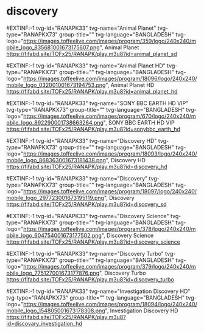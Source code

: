 # discovery
#EXTINF:-1 tvg-id="RANAPK33" tvg-name="Animal Planet" tvg-type="RANAPKX73" group-title="" tvg-language="BANGLADESH" tvg-logo="https://images.toffeelive.com/images/program/359/logo/240x240/mobile_logo_835681001673175607.png", Animal Planet
https://fifabd.site/TOFx25/RANAPK/play.m3u8?id=animal_planet_sd

#EXTINF:-1 tvg-id="RANAPK33" tvg-name="Animal Planet HD" tvg-type="RANAPKX73" group-title="" tvg-language="BANGLADESH" tvg-logo="https://images.toffeelive.com/images/program/18096/logo/240x240/mobile_logo_032001001673194753.png", Animal Planet HD
https://fifabd.site/TOFx25/RANAPK/play.m3u8?id=animal_planet_hd

#EXTINF:-1 tvg-id="RANAPK33" tvg-name="SONY BBC EARTH HD VIP" tvg-type="RANAPKX73" group-title="" tvg-language="BANGLADESH" tvg-logo="https://images.toffeelive.com/images/program/670/logo/240x240/mobile_logo_892290001738663264.png", SONY BBC EARTH HD VIP
https://fifabd.site/TOFx25/RANAPK/play.m3u8?id=sonybbc_earth_hd

#EXTINF:-1 tvg-id="RANAPK33" tvg-name="Discovery HD" tvg-type="RANAPKX73" group-title="" tvg-language="BANGLADESH" tvg-logo="https://images.toffeelive.com/images/program/18093/logo/240x240/mobile_logo_868363001673181438.png", Discovery HD
https://fifabd.site/TOFx25/RANAPK/play.m3u8?id=discovery_hd

#EXTINF:-1 tvg-id="RANAPK33" tvg-name="Discovery" tvg-type="RANAPKX73" group-title="" tvg-language="BANGLADESH" tvg-logo="https://images.toffeelive.com/images/program/18097/logo/240x240/mobile_logo_297723001673195119.png", Discovery
https://fifabd.site/TOFx25/RANAPK/play.m3u8?id=discovery_sd

#EXTINF:-1 tvg-id="RANAPK33" tvg-name="Discovery Science" tvg-type="RANAPKX73" group-title="" tvg-language="BANGLADESH" tvg-logo="https://images.toffeelive.com/images/program/378/logo/240x240/mobile_logo_604754001673177502.png", Discovery Science
https://fifabd.site/TOFx25/RANAPK/play.m3u8?id=discovery_science

#EXTINF:-1 tvg-id="RANAPK33" tvg-name="Discovery Turbo" tvg-type="RANAPKX73" group-title="" tvg-language="BANGLADESH" tvg-logo="https://images.toffeelive.com/images/program/379/logo/240x240/mobile_logo_775127001673177876.png", Discovery Turbo
https://fifabd.site/TOFx25/RANAPK/play.m3u8?id=discovery_turbo

#EXTINF:-1 tvg-id="RANAPK33" tvg-name="Investigation Discovery HD" tvg-type="RANAPKX73" group-title="" tvg-language="BANGLADESH" tvg-logo="https://images.toffeelive.com/images/program/18094/logo/240x240/mobile_logo_154805001673178308.png", Investigation Discovery HD
https://fifabd.site/TOFx25/RANAPK/play.m3u8?id=discovary_investigation_hd


